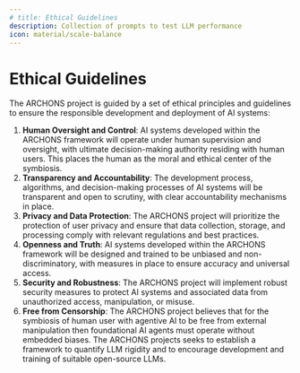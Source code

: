 ```yaml
---
# title: Ethical Guidelines
description: Collection of prompts to test LLM performance
icon: material/scale-balance
---
```


# Ethical Guidelines

The ARCHONS project is guided by a set of ethical principles and guidelines to ensure the responsible development and deployment of AI systems:

1. **Human Oversight and Control**: AI systems developed within the ARCHONS framework will operate under human supervision and oversight, with ultimate decision-making authority residing with human users. This places the human as the moral and ethical center of the symbiosis.
2. **Transparency and Accountability**: The development process, algorithms, and decision-making processes of AI systems will be transparent and open to scrutiny, with clear accountability mechanisms in place.
3. **Privacy and Data Protection**: The ARCHONS project will prioritize the protection of user privacy and ensure that data collection, storage, and processing comply with relevant regulations and best practices.
4. **Openness and Truth**: AI systems developed within the ARCHONS framework will be designed and trained to be unbiased and non-discriminatory, with measures in place to ensure accuracy and universal access.
5. **Security and Robustness**: The ARCHONS project will implement robust security measures to protect AI systems and associated data from unauthorized access, manipulation, or misuse.
6. **Free from Censorship**: The ARCHONS project believes that for the symbiosis of human user with agentive AI to be free from external manipulation then foundational AI agents must operate without embedded biases. The ARCHONS projects seeks to establish a framework to quantify LLM rigidity and to encourage development and training of suitable open-source LLMs.
